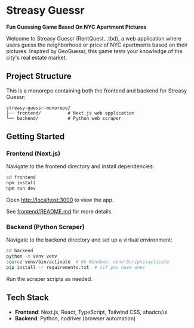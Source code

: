 # Streasy Guessr

**Fun Guessing Game Based On NYC Apartment Pictures**

Welcome to Streasy Guessr (RentQuest...tbd), a web application where users guess the neighborhood or price of NYC apartments based on their pictures. Inspired by GeoGuessr, this game tests your knowledge of the city's real estate market.

## Project Structure

This is a monorepo containing both the frontend and backend for Streasy Guessr:

```
streasy-guessr-monorepo/
├── frontend/          # Next.js web application
└── backend/           # Python web scraper
```

## Getting Started

### Frontend (Next.js)

Navigate to the frontend directory and install dependencies:

```bash
cd frontend
npm install
npm run dev
```

Open [http://localhost:3000](http://localhost:3000) to view the app.

See [frontend/README.md](frontend/README.md) for more details.

### Backend (Python Scraper)

Navigate to the backend directory and set up a virtual environment:

```bash
cd backend
python -m venv venv
source venv/bin/activate  # On Windows: venv\Scripts\activate
pip install -r requirements.txt  # (if you have one)
```

Run the scraper scripts as needed.

## Tech Stack

- **Frontend**: Next.js, React, TypeScript, Tailwind CSS, shadcn/ui
- **Backend**: Python, nodriver (browser automation)
